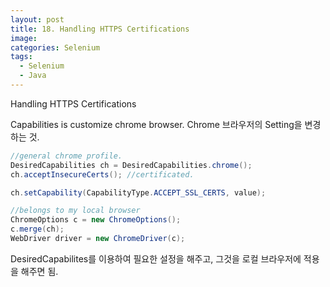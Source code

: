 ```yaml
---
layout: post
title: 18. Handling HTTPS Certifications
image:
categories: Selenium
tags:
  - Selenium
  - Java
---
```


Handling HTTPS Certifications



Capabilities is customize chrome browser. Chrome 브라우저의 Setting을 변경하는 것.

```java
//general chrome profile.
DesiredCapabilities ch = DesiredCapabilities.chrome();
ch.acceptInsecureCerts(); //certificated.

ch.setCapability(CapabilityType.ACCEPT_SSL_CERTS, value);

//belongs to my local browser
ChromeOptions c = new ChromeOptions();
c.merge(ch);
WebDriver driver = new ChromeDriver(c);

```

DesiredCapabilites를 이용하여 필요한 설정을 해주고, 그것을 로컬 브라우저에 적용을 해주면 됨.

